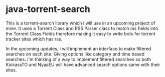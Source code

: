 # java-torrent-search

This is a torrent-search library which i will use in an upcoming project of mine. It uses a Torrent Class and RSS Parser class to match rss fields into the Torrent Class Fields therefore making it easy to write bots for torrent tracker sites which has rss.

In the upcoming updates, i will implement an interface to make filtered searches on each site. Giving options like category and time based searches. I'm thinking of a way to implement filtered searches so both KickassTO and NyaaEU will have advanced search options same with their sites.
